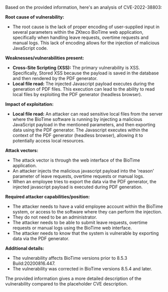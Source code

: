Based on the provided information, here's an analysis of CVE-2022-38803:

**Root cause of vulnerability:**
- The root cause is the lack of proper encoding of user-supplied input in several parameters within the ZKteco BioTime web application, specifically when handling leave requests, overtime requests and manual logs. This lack of encoding allows for the injection of malicious JavaScript code.

**Weaknesses/vulnerabilities present:**
- **Cross-Site Scripting (XSS):** The primary vulnerability is XSS. Specifically, Stored XSS because the payload is saved in the database and then rendered by the PDF generator.
- **Local file read:** The injected Javascript payload executes during the generation of PDF files.  This execution can lead to the ability to read local files by exploiting the PDF generator (headless browser).

**Impact of exploitation:**
- **Local file read:** An attacker can read sensitive local files from the server where the BioTime software is running by injecting a malicious JavaScript payload in the mentioned parameters, and then exporting data using the PDF generator. The Javascript executes within the context of the PDF generator (headless browser), allowing it to potentially access local resources.

**Attack vectors:**
- The attack vector is through the web interface of the BioTime application.
- An attacker injects the malicious javascript payload into the 'reason' parameter of leave requests, overtime requests or manual logs.
- When an employee tries to export the data via the PDF generator, the injected javascript payload is executed during PDF generation.

**Required attacker capabilities/position:**
- The attacker needs to have a valid employee account within the BioTime system, or access to the software where they can perform the injection.
- They do not need to be an administrator.
- The attacker needs to be able to submit leave requests, overtime requests or manual logs using the BioTime web interface.
- The attacker needs to know that the system is vulnerable by exporting data via the PDF generator.

**Additional details:**

- The vulnerability affects BioTime versions prior to 8.5.3 Build:20200816.447.
- The vulnerability was corrected in BioTime versions 8.5.4 and later.

The provided information gives a more detailed description of the vulnerability compared to the placeholder CVE description.